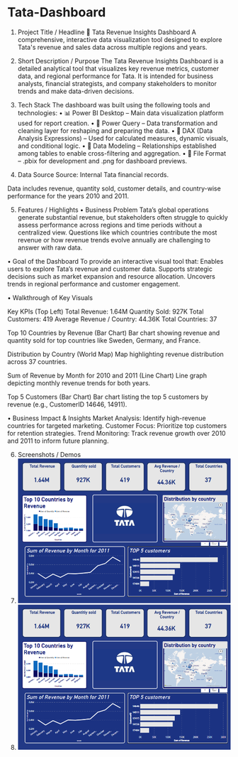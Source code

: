 # Tata-Dashboard
1. Project Title / Headline
💼 Tata Revenue Insights Dashboard
A comprehensive, interactive data visualization tool designed to explore Tata's revenue and sales data across multiple regions and years.

2. Short Description / Purpose
The Tata Revenue Insights Dashboard is a detailed analytical tool that visualizes key revenue metrics, customer data, and regional performance for Tata. It is intended for business analysts, financial strategists, and company stakeholders to monitor trends and make data-driven decisions.

3. Tech Stack
The dashboard was built using the following tools and technologies:
• 📊 Power BI Desktop – Main data visualization platform used for report creation.
• 📂 Power Query – Data transformation and cleaning layer for reshaping and preparing the data.
• 🧠 DAX (Data Analysis Expressions) – Used for calculated measures, dynamic visuals, and conditional logic.
• 📝 Data Modeling – Relationships established among tables to enable cross-filtering and aggregation.
• 📁 File Format – .pbix for development and .png for dashboard previews.

4. Data Source
Source: Internal Tata financial records.

Data includes revenue, quantity sold, customer details, and country-wise performance for the years 2010 and 2011.

5. Features / Highlights
• Business Problem
Tata’s global operations generate substantial revenue, but stakeholders often struggle to quickly assess performance across regions and time periods without a centralized view. Questions like which countries contribute the most revenue or how revenue trends evolve annually are challenging to answer with raw data.

• Goal of the Dashboard
To provide an interactive visual tool that:
Enables users to explore Tata’s revenue and customer data.
Supports strategic decisions such as market expansion and resource allocation.
Uncovers trends in regional performance and customer engagement.

• Walkthrough of Key Visuals

Key KPIs (Top Left)
Total Revenue: 1.64M
Quantity Sold: 927K
Total Customers: 419
Average Revenue / Country: 44.36K
Total Countries: 37

Top 10 Countries by Revenue (Bar Chart)
Bar chart showing revenue and quantity sold for top countries like Sweden, Germany, and France.

Distribution by Country (World Map)
Map highlighting revenue distribution across 37 countries.

Sum of Revenue by Month for 2010 and 2011 (Line Chart)
Line graph depicting monthly revenue trends for both years.

Top 5 Customers (Bar Chart)
Bar chart listing the top 5 customers by revenue (e.g., CustomerID 14646, 14911).

• Business Impact & Insights
Market Analysis: Identify high-revenue countries for targeted marketing.
Customer Focus: Prioritize top customers for retention strategies.
Trend Monitoring: Track revenue growth over 2010 and 2011 to inform future planning.

6. Screenshots / Demos
7. ![Alt text](Snapshot.png)
8. ![Dashboard Preview](https://github.com/neelanshi-singh/Tata-Dashboard/blob/main/Snapshot.png)
